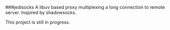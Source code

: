 ###jedisocks
A libuv based proxy multiplexing a long connection to remote server. Inspired by shadowsocks.

This project is still in progress.
